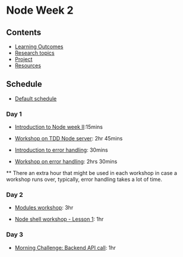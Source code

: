 # Node Week 2

## Contents

- [Learning Outcomes](./learning-outcomes.md)
- [Research topics](./research-afternoon.md)
- [Project](./project.md)
- [Resources](./resources)

## Schedule
- [Default schedule](../schedules/default.md)

### Day 1

- [Introduction to Node week II](https://docs.google.com/presentation/d/1irYBjLezHjh9pxoPriSnkr13qBv5QcKu-jQZrIawHl8/edit?usp=sharing):15mins

- [Workshop on TDD Node server](https://github.com/foundersandcoders/ws-tdd-node-server): 2hr 45mins

- [Introduction to error handling](https://hackmd.io/@2bwN7cTBSxGJXJSmLdFIaw/rJgLxb0_V#/): 30mins

- [Workshop on error handling](https://github.com/foundersandcoders/error-handling-workshop): 2hrs 30mins

** There an extra hour that might be used in each workshop in case a workshop runs over, typically, error handling takes a lot of time.

### Day 2

- [Modules workshop](https://github.com/m4v15/going-on-a-bear-hunt): 3hr

- [Node shell workshop - Lesson 1](https://github.com/foundersandcoders/Node-Shell-Workshop/blob/master/LESSON1.md): 1hr

### Day 3

- [Morning Challenge: Backend API call](https://github.com/WebAhead/mc-request-module-workshop): 1hr

